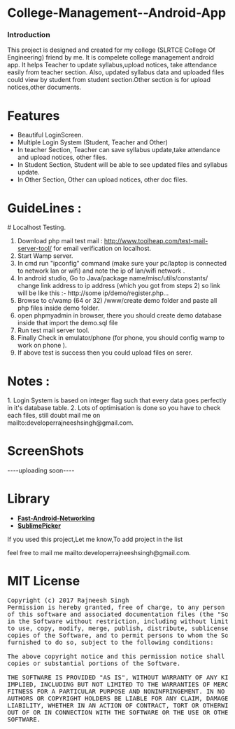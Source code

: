 # College-Management--Android-App
<h3>Introduction</h3>
This project is designed and created for my college (SLRTCE College Of Engineering) friend by me. It is compelete college management android app.
It helps Teacher to update syllabus,upload notices, take attendance easily from teacher section. Also, updated syllabus data and uploaded files could view by student from student section.Other section is for upload notices,other documents. 

# Features
- Beautiful LoginScreen.
- Multiple Login System (Student, Teacher and Other)
- In teacher Section, Teacher can save syllabus update,take attendance and upload notices, other files.
- In Student Section, Student will be able to see updated files and syllabus update.
- In Other Section, Other can upload notices, other doc files. 

# GuideLines :

<p>
# Localhost Testing.

1. Download php mail test mail : <url>http://www.toolheap.com/test-mail-server-tool/ </url>for email verification on localhost.
1. Start Wamp server.
2. In cmd run "ipconfig" command (make sure your pc/laptop is connected to network lan or wifi) and note the ip of lan/wifi network .
3. In android studio, Go to Java/package name/misc/utils/constants/ 
 change link address to ip address (which you got from steps 2) so link will be like this :- http://some ip/demo/register.php...
4. Browse to c/wamp (64 or 32) /www/create demo folder and paste all php files inside demo folder. 
5. open phpmyadmin in browser, there you should create demo database inside that import the demo.sql file 
6. Run test mail server tool. 
7. Finally Check in emulator/phone (for phone, you should config wamp to work on phone ).
8. If above test is success then you could upload files on serer.</p>

# Notes :
<p>
1. Login System is based on integer flag such that every data goes perfectly in it's database table.
2. Lots of optimisation is done so you have to check each files, still doubt mail me on mailto:developerrajneeshsingh@gmail.com.
</p>

# ScreenShots
----uploading soon----

# Library

<p>
 <ul>
 <li>
       <a href="https://github.com/amitshekhariitbhu/Fast-Android-Networking"><b>Fast-Android-Networking</b></a>
 </li>
     <li>
        <a href="https://github.com/vikramkakkar/SublimePicker"><b>SublimePicker</b></a>    
    </li>
 </ul>
 </p>
 
 <p> If you used this project,Let me know,To add project in the list</p>
 
 <p> feel free to mail me mailto:developerrajneeshsingh@gmail.com.</p>

# MIT License
<pre>Copyright (c) 2017 Rajneesh Singh
Permission is hereby granted, free of charge, to any person obtaining a copy
of this software and associated documentation files (the "Software"), to deal
in the Software without restriction, including without limitation the rights
to use, copy, modify, merge, publish, distribute, sublicense, and/or sell
copies of the Software, and to permit persons to whom the Software is
furnished to do so, subject to the following conditions:

The above copyright notice and this permission notice shall be included in all
copies or substantial portions of the Software.

THE SOFTWARE IS PROVIDED "AS IS", WITHOUT WARRANTY OF ANY KIND, EXPRESS OR
IMPLIED, INCLUDING BUT NOT LIMITED TO THE WARRANTIES OF MERCHANTABILITY,
FITNESS FOR A PARTICULAR PURPOSE AND NONINFRINGEMENT. IN NO EVENT SHALL THE
AUTHORS OR COPYRIGHT HOLDERS BE LIABLE FOR ANY CLAIM, DAMAGES OR OTHER
LIABILITY, WHETHER IN AN ACTION OF CONTRACT, TORT OR OTHERWISE, ARISING FROM,
OUT OF OR IN CONNECTION WITH THE SOFTWARE OR THE USE OR OTHER DEALINGS IN THE
SOFTWARE.</pre>

